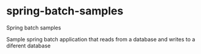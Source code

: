# spring-batch-samples
Spring batch samples

Sample spring batch application that reads from a database and writes to a diferent database 
